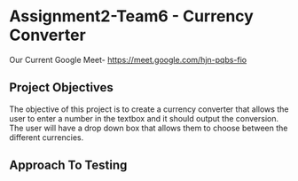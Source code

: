 # Assignment2-Team6 - Currency Converter

Our Current Google Meet- https://meet.google.com/hjn-pqbs-fio
## Project Objectives
The objective of this project is to create a currency converter that allows the user to enter a number in the textbox and it should output the conversion. The user will have a drop down box that allows them to choose between the different currencies. 

## Approach To Testing